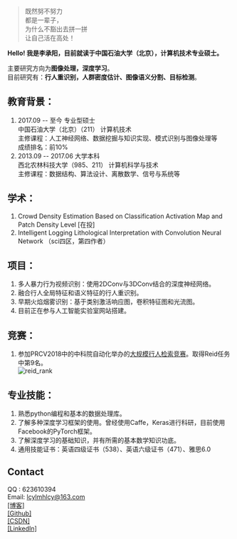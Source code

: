 > 既然努不努力  
> 都是一辈子，  
> 为什么不豁出去拼一拼  
> 让自己活在高处！

**Hello! 我是李承阳，目前就读于中国石油大学（北京），计算机技术专业硕士。**  
  
主要研究方向为**图像处理，深度学习**。  
目前研究有：**行人重识别，人群密度估计、图像语义分割、目标检测**。  

## 教育背景：
1. 2017.09 -- 至今   专业型硕士  
  中国石油大学（北京）（211）   计算机技术  
  主修课程：人工神经网络、数据挖掘与知识实现、模式识别与图像处理等  
  成绩排名：前10%  
2. 2013.09 -- 2017.06   大学本科  
  西北农林科技大学（985、211）  计算机科学与技术  
  主修课程：数据结构、算法设计、离散数学、信号与系统等  

## 学术：
1. Crowd Density Estimation Based on Classification Activation Map and Patch Density Level [在投]
2. Intelligent Logging Lithological Interpretation with Convolution Neural Network （sci四区，第四作者）

## 项目：
1. 多人暴力行为视频识别：使用2DConv与3DConv结合的深度神经网络。
2. 融合行人全局特征和语义特征的行人重识别。
3. 早期火焰烟雾识别：基于类别激活响应图，卷积特征图和光流图。
4. 目前正在参与人工智能实验室网站搭建。

## 竞赛：  
1. 参加PRCV2018中的中科院自动化举办的[大规模行人检索竞赛](http://prcv.qyhw.net.cn/pages/20)。取得Reid任务中第9名。  
![reid_rank](https://github.com/lcylmhlcy/lcylmhlcy.github.io/raw/master/img/reid_bisai.jpg)

## 专业技能：
1. 熟悉python编程和基本的数据处理库。
2. 了解多种深度学习框架的使用。曾经使用Caffe，Keras进行科研，目前使用Facebook的PyTorch框架。
3. 了解深度学习的基础知识，并有所需的基本数学知识功底。
4. 通用技能证书：英语四级证书（538）、英语六级证书（471）、雅思6.0

## Contact
QQ : 623610394  
Email: lcylmhlcy@163.com  
[[博客]](https://lcylmhlcy.github.io)   
[[Github]](http://github.com/lcylmhlcy)    
[[CSDN]](https://blog.csdn.net/qq_19598705)   
[[LinkedIn]](https://www.linkedin.com/in/%E6%89%BF%E9%98%B3-%E6%9D%8E-4717b8165/)
